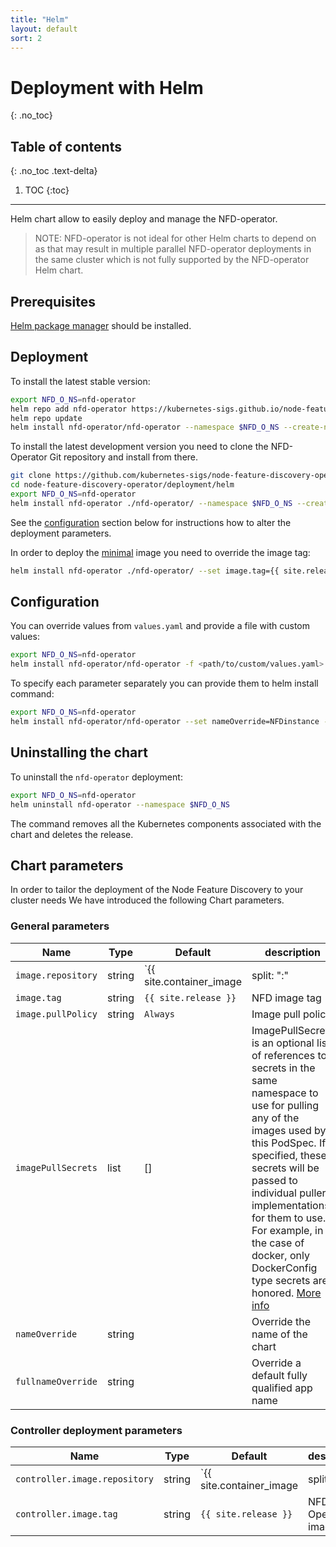 ```yaml
---
title: "Helm"
layout: default
sort: 2
---
```


# Deployment with Helm
{: .no_toc}

## Table of contents
{: .no_toc .text-delta}

1. TOC
{:toc}

---

Helm chart allow to easily deploy and manage the NFD-operator.

> NOTE: NFD-operator is not ideal for other Helm charts to depend on as that may result
> in multiple parallel NFD-operator deployments in the same cluster which is not fully
> supported by the NFD-operator Helm chart.

## Prerequisites

[Helm package manager](https://helm.sh/) should be installed.

## Deployment

To install the latest stable version:

```bash
export NFD_O_NS=nfd-operator
helm repo add nfd-operator https://kubernetes-sigs.github.io/node-feature-discovery-operator/charts
helm repo update
helm install nfd-operator/nfd-operator --namespace $NFD_O_NS --create-namespace --generate-name
```

To install the latest development version you need to clone the NFD-Operator Git
repository and install from there.

```bash
git clone https://github.com/kubernetes-sigs/node-feature-discovery-operator/
cd node-feature-discovery-operator/deployment/helm
export NFD_O_NS=nfd-operator
helm install nfd-operator ./nfd-operator/ --namespace $NFD_O_NS --create-namespace
```

See the [configuration](#configuration) section below for instructions how to
alter the deployment parameters.

In order to deploy the [minimal](image-variants.md#minimal) image you need to
override the image tag:

```bash
helm install nfd-operator ./nfd-operator/ --set image.tag={{ site.release }}-minimal --namespace $NFD_O_NS --create-namespace
```

## Configuration

You can override values from `values.yaml` and provide a file with custom values:

```bash
export NFD_O_NS=nfd-operator
helm install nfd-operator/nfd-operator -f <path/to/custom/values.yaml> --namespace $NFD_O_NS --create-namespace
```

To specify each parameter separately you can provide them to helm install command:

```bash
export NFD_O_NS=nfd-operator
helm install nfd-operator/nfd-operator --set nameOverride=NFDinstance --namespace $NFD_O_NS --create-namespace
```

## Uninstalling the chart

To uninstall the `nfd-operator` deployment:

```bash
export NFD_O_NS=nfd-operator
helm uninstall nfd-operator --namespace $NFD_O_NS
```

The command removes all the Kubernetes components associated with the chart and
deletes the release.

## Chart parameters

In order to tailor the deployment of the Node Feature Discovery to your cluster needs
We have introduced the following Chart parameters.

### General parameters

| Name | Type | Default | description |
| ---- | ---- | ------- | ----------- |
| `image.repository` | string | `{{ site.container_image | split: ":" | first }}` | NFD image repository |
| `image.tag` | string | `{{ site.release }}` | NFD image tag |
| `image.pullPolicy` | string | `Always` | Image pull policy |
| `imagePullSecrets` | list | [] | ImagePullSecrets is an optional list of references to secrets in the same namespace to use for pulling any of the images used by this PodSpec. If specified, these secrets will be passed to individual puller implementations for them to use. For example, in the case of docker, only DockerConfig type secrets are honored. [More info](https://kubernetes.io/docs/concepts/containers/images#specifying-imagepullsecrets-on-a-pod) |
| `nameOverride` | string |  | Override the name of the chart |
| `fullnameOverride` | string |  | Override a default fully qualified app name |

### Controller deployment parameters

| Name | Type | Default | description |
| ---- | ---- | ------- | ----------- |
| `controller.image.repository` | string | `{{ site.container_image | split: ":" | first }}` | NFD-Operator image repository |
| `controller.image.tag` | string | `{{ site.release }}` | NFD-Operator image tag |

[rbac]: https://kubernetes.io/docs/reference/access-authn-authz/rbac/